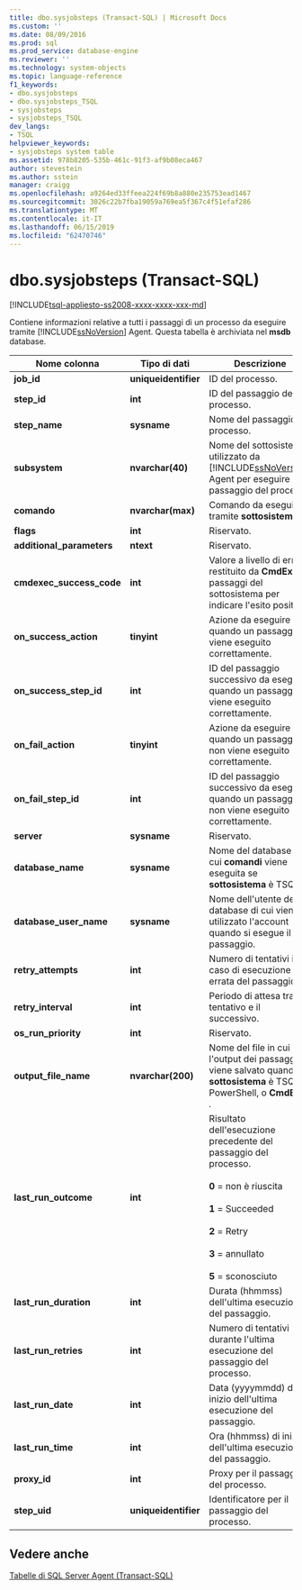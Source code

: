 ```yaml
---
title: dbo.sysjobsteps (Transact-SQL) | Microsoft Docs
ms.custom: ''
ms.date: 08/09/2016
ms.prod: sql
ms.prod_service: database-engine
ms.reviewer: ''
ms.technology: system-objects
ms.topic: language-reference
f1_keywords:
- dbo.sysjobsteps
- dbo.sysjobsteps_TSQL
- sysjobsteps
- sysjobsteps_TSQL
dev_langs:
- TSQL
helpviewer_keywords:
- sysjobsteps system table
ms.assetid: 978b8205-535b-461c-91f3-af9b08eca467
author: stevestein
ms.author: sstein
manager: craigg
ms.openlocfilehash: a9264ed33ffeea224f69b8a880e235753ead1467
ms.sourcegitcommit: 3026c22b7fba19059a769ea5f367c4f51efaf286
ms.translationtype: MT
ms.contentlocale: it-IT
ms.lasthandoff: 06/15/2019
ms.locfileid: "62470746"
---
```

# <a name="dbosysjobsteps-transact-sql"></a>dbo.sysjobsteps (Transact-SQL)
[!INCLUDE[tsql-appliesto-ss2008-xxxx-xxxx-xxx-md](../../includes/tsql-appliesto-ss2008-xxxx-xxxx-xxx-md.md)]

  Contiene informazioni relative a tutti i passaggi di un processo da eseguire tramite [!INCLUDE[ssNoVersion](../../includes/ssnoversion-md.md)] Agent. Questa tabella è archiviata nel **msdb** database.  
  
|Nome colonna|Tipo di dati|Descrizione|  
|-----------------|---------------|-----------------|  
|**job_id**|**uniqueidentifier**|ID del processo.|  
|**step_id**|**int**|ID del passaggio del processo.|  
|**step_name**|**sysname**|Nome del passaggio del processo.|  
|**subsystem**|**nvarchar(40)**|Nome del sottosistema utilizzato da [!INCLUDE[ssNoVersion](../../includes/ssnoversion-md.md)] Agent per eseguire il passaggio del processo|  
|**comando**|**nvarchar(max)**|Comando da eseguire tramite **sottosistema**.|  
|**flags**|**int**|Riservato.|  
|**additional_parameters**|**ntext**|Riservato.|  
|**cmdexec_success_code**|**int**|Valore a livello di errore restituito da **CmdExec** passaggi del sottosistema per indicare l'esito positivo.|  
|**on_success_action**|**tinyint**|Azione da eseguire quando un passaggio viene eseguito correttamente.|  
|**on_success_step_id**|**int**|ID del passaggio successivo da eseguire quando un passaggio viene eseguito correttamente.|  
|**on_fail_action**|**tinyint**|Azione da eseguire quando un passaggio non viene eseguito correttamente.|  
|**on_fail_step_id**|**int**|ID del passaggio successivo da eseguire quando un passaggio non viene eseguito correttamente.|  
|**server**|**sysname**|Riservato.|  
|**database_name**|**sysname**|Nome del database in cui **comandi** viene eseguita se **sottosistema** è TSQL.|  
|**database_user_name**|**sysname**|Nome dell'utente del database di cui viene utilizzato l'account quando si esegue il passaggio.|  
|**retry_attempts**|**int**|Numero di tentativi in caso di esecuzione errata del passaggio.|  
|**retry_interval**|**int**|Periodo di attesa tra un tentativo e il successivo.|  
|**os_run_priority**|**int**|Riservato.|  
|**output_file_name**|**nvarchar(200)**|Nome del file in cui l'output dei passaggi viene salvato quando **sottosistema** è TSQL, PowerShell, o **CmdExec** _._|  
|**last_run_outcome**|**int**|Risultato dell'esecuzione precedente del passaggio del processo.<br /><br /> **0** = non è riuscita<br /><br /> **1** = Succeeded<br /><br /> **2** = Retry<br /><br /> **3** = annullato<br /><br /> **5** = sconosciuto|  
|**last_run_duration**|**int**|Durata (hhmmss) dell'ultima esecuzione del passaggio.|  
|**last_run_retries**|**int**|Numero di tentativi durante l'ultima esecuzione del passaggio del processo.|  
|**last_run_date**|**int**|Data (yyyymmdd) di inizio dell'ultima esecuzione del passaggio.|  
|**last_run_time**|**int**|Ora (hhmmss) di inizio dell'ultima esecuzione del passaggio.|  
|**proxy_id**|**int**|Proxy per il passaggio del processo.|  
|**step_uid**|**uniqueidentifier**|Identificatore per il passaggio del processo.|  
  
## <a name="see-also"></a>Vedere anche  
 [Tabelle di SQL Server Agent &#40;Transact-SQL&#41;](../../relational-databases/system-tables/sql-server-agent-tables-transact-sql.md)  
  
  
